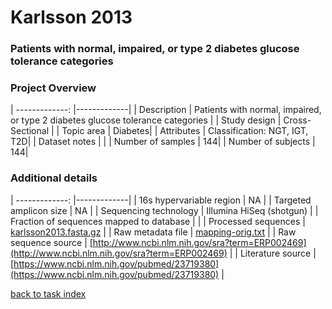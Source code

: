 # Karlsson 2013

### Patients with normal, impaired, or type 2 diabetes glucose tolerance categories

### Project Overview

| -------------: |-------------|
| Description      | Patients with normal, impaired, or type 2 diabetes glucose tolerance categories |
| Study design | Cross-Sectional |
| Topic area | Diabetes|
| Attributes | Classification: NGT, IGT, T2D|
| Dataset notes | |
| Number of samples | 144|
| Number of subjects | 144|

### Additional details

| -------------: |-------------|
| 16s hypervariable region | NA |
| Targeted amplicon size | NA |
| Sequencing technology | Illumina HiSeq (shotgun) |
| Fraction of sequences mapped to database |  |
| Processed sequences | [karlsson2013.fasta.gz](https://s3.us-east-2.amazonaws.com/knights-lab/public/MLRepo/fasta/karlsson2013.fasta.gz) |
| Raw metadata file | [mapping-orig.txt](./datasets/karlsson/mapping-orig.txt) |
| Raw sequence source | [http://www.ncbi.nlm.nih.gov/sra?term=ERP002469](http://www.ncbi.nlm.nih.gov/sra?term=ERP002469) |
| Literature source | [https://www.ncbi.nlm.nih.gov/pubmed/23719380](https://www.ncbi.nlm.nih.gov/pubmed/23719380) |

[back to task index](../README.md)